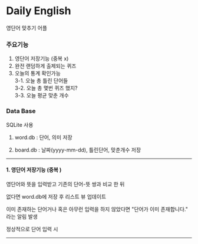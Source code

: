 # Daily English
영단어 맞추기 어플

### 주요기능

1. 영단어 저장기능 (중복 x)
2. 완전 랜덤하게 출제되는 퀴즈
3. 오늘의 통계 확인가능  
  3-1. 오늘 총 틀린 단어들   
  3-2. 오늘 총 몇번 퀴즈 했지?  
  3-3. 오늘 평균 맞춘 개수    

### Data Base

SQLite 사용

1. word.db : 단어, 의미 저장

2. board.db : 날짜(yyyy-mm-dd), 틀린단어, 맞춘개수 저장

***

#### 1. 영단어 저장기능 (중복 )

영단어와 뜻을 입력받고 기존의 단어-뜻 쌍과 비교 한 뒤

없다면 word.db에 저장 후 리스트 뷰 업데이트

이미 존재하는 단어거나 혹은 아무런 입력을 하지 않았다면 "단어가 이미 존재합니다." 라는 알림 발생

정상적으로 단어 입력 시 

***


